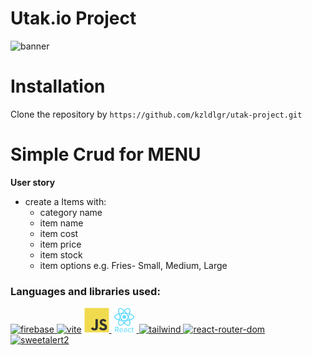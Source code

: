 # Utak.io Project
![banner](https://github.com/kzldlgr/utak-project/assets/99521214/a8394833-1888-40cd-8ef1-41685505f2d1)

# Installation
Clone the repository by `https://github.com/kzldlgr/utak-project.git`

# Simple Crud for MENU
 **User story**
  * create a Items with:
    * category name  
    * item name
    * item cost
    * item price
    * item stock
    * item options e.g. Fries- Small, Medium, Large

<h3 align="left">Languages and libraries used:</h3>
<p align="left"> <a href="https://firebase.google.com/" target="_blank" rel="noreferrer"> <img src="https://www.vectorlogo.zone/logos/firebase/firebase-icon.svg" alt="firebase" width="40" height="40"/> </a><a href="https://vitejs.dev/" target="_blank" rel="noreferrer"><img src="https://upload.wikimedia.org/wikipedia/commons/thumb/f/f1/Vitejs-logo.svg/1200px-Vitejs-logo.svg.png" alt="vite" width="40" height="40"></a> <a href="https://developer.mozilla.org/en-US/docs/Web/JavaScript" target="_blank" rel="noreferrer"> <img src="https://raw.githubusercontent.com/devicons/devicon/master/icons/javascript/javascript-original.svg" alt="javascript" width="40" height="40"/> </a> <a href="https://reactjs.org/" target="_blank" rel="noreferrer"> <img src="https://raw.githubusercontent.com/devicons/devicon/master/icons/react/react-original-wordmark.svg" alt="react" width="40" height="40"/> </a> <a href="https://tailwindcss.com/" target="_blank" rel="noreferrer"> <img src="https://www.vectorlogo.zone/logos/tailwindcss/tailwindcss-icon.svg" alt="tailwind" width="40" height="40"/> </a> <a href="https://reactrouter.com/en/main" target="_blank" rel="noreferrer"><img src="https://www.svgrepo.com/show/354262/react-router.svg" alt="react-router-dom" width="40" height="40"></a> <a href="https://sweetalert2.github.io/" target="_blank" rel="noreferrer"><img src="https://rohit-chouhan.gallerycdn.vsassets.io/extensions/rohit-chouhan/sweetalert2-snippet/1.1.2/1625627316335/Microsoft.VisualStudio.Services.Icons.Default" alt="sweetalert2" width="40" height="40"></a> </p>
